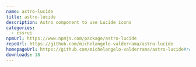 ```yaml
---
name: astro-lucide
title: astro-lucide
description: Astro component to use Lucide icons
categories:
  - css+ui
npmUrl: https://www.npmjs.com/package/astro-lucide
repoUrl: https://github.com/michelangelo-valderrama/astro-lucide
homepageUrl: https://github.com/michelangelo-valderrama/astro-lucide#readme
downloads: 18
---
```

